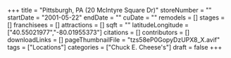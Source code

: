 +++
title = "Pittsburgh, PA (20 McIntyre Square Dr)"
storeNumber = ""
startDate = "2001-05-22"
endDate = ""
cuDate = ""
remodels = []
stages = []
franchisees = []
attractions = []
sqft = ""
latitudeLongitude = ["40.55021977","-80.01955373"]
citations = []
contributors = []
downloadLinks = []
pageThumbnailFile = "tzs58eP0GopyDzUPX8_X.avif"
tags = ["Locations"]
categories = ["Chuck E. Cheese's"]
draft = false
+++

